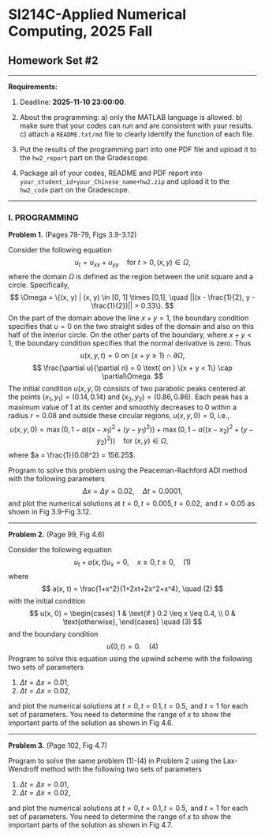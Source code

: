 # SI214C-Applied Numerical Computing, 2025 Fall
## Homework Set #2

---
**Requirements:**

1) Deadline: **2025-11-10 23:00:00**.

2) About the programming:
    a) only the MATLAB language is allowed.
    b) make sure that your codes can run and are consistent with your results.
    c) attach a `README.txt/md` file to clearly identify the function of each file.

3) Put the results of the programming part into one PDF file and upload it to the `hw2_report` part on the Gradescope.

4) Package all of your codes, README and PDF report into `your_student_id+your_Chinese_name+hw2.zip` and upload it to the `hw2_code` part on the Gradescope.

---

### I. PROGRAMMING

**Problem 1.** (Pages 78-79, Figs 3.9-3.12)

Consider the following equation
$$
u_t = u_{xx} + u_{yy} \quad \text{for } t > 0, (x, y) \in \Omega,
$$
where the domain $\Omega$ is defined as the region between the unit square and a circle. Specifically,
$$
\Omega = \{(x, y) | (x, y) \in [0, 1] \times [0,1], \quad ||(x - \frac{1}{2}, y - \frac{1}{2})|| > 0.33\}.
$$
On the part of the domain above the line $x + y = 1$, the boundary condition specifies that $u=0$ on the two straight sides of the domain and also on this half of the interior circle. On the other parts of the boundary, where $x + y < 1$, the boundary condition specifies that the normal derivative is zero. Thus
$$
u(x, y, t) = 0 \text{ on } \{x + y \geq 1\} \cap \partial\Omega,
$$
$$
\frac{\partial u}{\partial n} = 0 \text{ on } \{x + y < 1\} \cap \partial\Omega.
$$
The initial condition $u(x, y, 0)$ consists of two parabolic peaks centered at the points $(x_1, y_1) = (0.14, 0.14)$ and $(x_2, y_2) = (0.86, 0.86)$. Each peak has a maximum value of 1 at its center and smoothly decreases to 0 within a radius $r = 0.08$ and outside these circular regions, $u(x, y, 0) = 0$, i.e.,
$$
u(x, y, 0) = \max(0, 1 - a((x - x_1)^2 + (y - y_1)^2)) + \max(0, 1 - a((x - x_2)^2 + (y - y_2)^2)) \quad \text{for } (x,y) \in \Omega,
$$
where $a = \frac{1}{0.08^2} = 156.25$.

Program to solve this problem using the Peaceman-Rachford ADI method with the following parameters
$$
\Delta x = \Delta y = 0.02, \quad \Delta t = 0.0001,
$$
and plot the numerical solutions at $t=0, t=0.005, t=0.02, \text{ and } t=0.05$ as shown in Fig 3.9-Fig 3.12.

---

**Problem 2.** (Page 99, Fig 4.6)

Consider the following equation
$$
u_t + a(x, t)u_x = 0, \quad x \geq 0, t \geq 0, \quad (1)
$$
where
$$
a(x, t) = \frac{1+x^2}{1+2xt+2x^2+x^4}, \quad (2)
$$
with the initial condition
$$
u(x, 0) =
\begin{cases}
1 & \text{if } 0.2 \leq x \leq 0.4, \\
0 & \text{otherwise},
\end{cases}
\quad (3)
$$
and the boundary condition
$$
u(0, t) = 0. \quad (4)
$$
Program to solve this equation using the upwind scheme with the following two sets of parameters
1) $\Delta t = \Delta x = 0.01$,
2) $\Delta t = \Delta x = 0.02$,

and plot the numerical solutions at $t=0, t=0.1, t=0.5, \text{ and } t=1$ for each set of parameters. You need to determine the range of $x$ to show the important parts of the solution as shown in Fig 4.6.

---

**Problem 3.** (Page 102, Fig 4.7)

Program to solve the same problem (1)-(4) in Problem 2 using the Lax-Wendroff method with the following two sets of parameters
1) $\Delta t = \Delta x = 0.01$,
2) $\Delta t = \Delta x = 0.02$,

and plot the numerical solutions at $t=0, t=0.1, t=0.5, \text{ and } t=1$ for each set of parameters. You need to determine the range of $x$ to show the important parts of the solution as shown in Fig 4.7.
